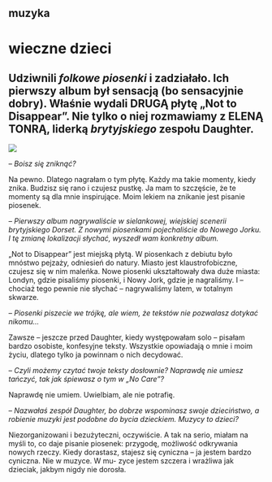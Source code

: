 ## muzyka
# wieczne dzieci

## Udziwnili *folkowe piosenki* i zadziałało. Ich pierwszy album był sensacją (bo sensacyjnie dobry). Właśnie wydali DRUGĄ płytę „Not to Disappear”. Nie tylko o niej rozmawiamy z ELENĄ TONRĄ, liderką *brytyjskiego* zespołu Daughter.

<img src="/Images/Francesca Jane Allen/Daughter-1-CreditFrancescaAllen.jpg">

*– Boisz się zniknąć?*

Na pewno. Dlatego nagrałam o tym płytę. Każdy ma takie momenty, kiedy znika. Budzisz się rano i czujesz pustkę. Ja mam to szczęście, że te momenty są dla mnie inspirujące. Moim lekiem na znikanie jest pisanie piosenek.

*– Pierwszy album nagrywaliście w sielankowej, wiejskiej scenerii brytyjskiego Dorset. Z nowymi piosenkami pojechaliście do Nowego Jorku. I tę zmianę lokalizacji słychać, wyszedł wam konkretny album.*

„Not to Disappear” jest miejską płytą. W piosenkach z debiutu było mnóstwo pejzaży, odniesień do natury. Miasto jest klaustrofobiczne, czujesz się w nim maleńka. Nowe piosenki ukształtowały dwa duże miasta: Londyn, gdzie pisaliśmy piosenki, i Nowy Jork, gdzie je nagraliśmy. I – chociaż tego pewnie nie słychać – nagrywaliśmy latem, w totalnym skwarze.

*– Piosenki piszecie we trójkę, ale wiem, że tekstów nie pozwalasz dotykać nikomu...*

Zawsze – jeszcze przed Daughter, kiedy występowałam solo – pisałam bardzo osobiste, konfesyjne teksty. Wszystkie opowiadają o mnie i moim życiu, dlatego tylko ja powinnam o nich decydować.

*– Czyli możemy czytać twoje teksty dosłownie? Naprawdę nie umiesz tańczyć, tak jak śpiewasz o tym w „No Care”?*

Naprawdę nie umiem. Uwielbiam, ale nie potrafię.

*– Nazwałaś zespół Daughter, bo dobrze wspominasz swoje dzieciństwo, a robienie muzyki jest podobne do bycia dzieckiem. Muzycy to dzieci?*

Niezorganizowani i bezużyteczni, oczywiście. A tak na serio, miałam na myśli to, co daje pisanie piosenek: przygodę, możliwość odkrywania nowych rzeczy. Kiedy dorastasz, stajesz się cyniczna – ja jestem bardzo cyniczna. Nie w muzyce. W mu- zyce jestem szczera i wrażliwa jak dzieciak, jakbym nigdy nie dorosła.
